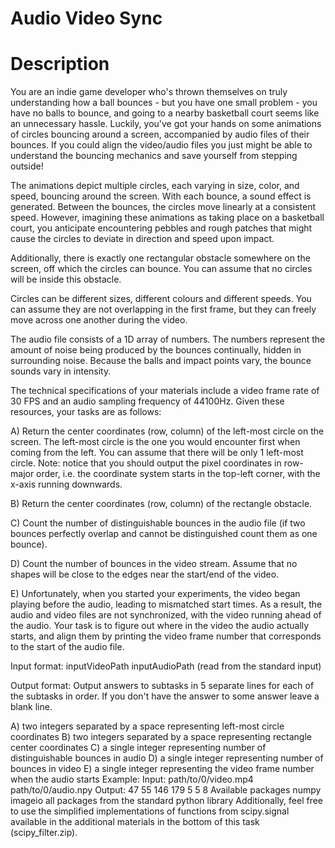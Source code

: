 # Audio Video Sync
# Description
You are an indie game developer who's thrown themselves on truly understanding how a ball bounces - but you have one small problem - you have no balls to bounce, and going to a nearby basketball court seems like an unnecessary hassle. Luckily, you've got your hands on some animations of circles bouncing around a screen, accompanied by audio files of their bounces. If you could align the video/audio files you just might be able to understand the bouncing mechanics and save yourself from stepping outside!

The animations depict multiple circles, each varying in size, color, and speed, bouncing around the screen. With each bounce, a sound effect is generated. Between the bounces, the circles move linearly at a consistent speed. However, imagining these animations as taking place on a basketball court, you anticipate encountering pebbles and rough patches that might cause the circles to deviate in direction and speed upon impact.

Additionally, there is exactly one rectangular obstacle somewhere on the screen, off which the circles can bounce. You can assume that no circles will be inside this obstacle.

Circles can be different sizes, different colours and different speeds. You can assume they are not overlapping in the first frame, but they can freely move across one another during the video.

The audio file consists of a 1D array of numbers. The numbers represent the amount of noise being produced by the bounces continually, hidden in surrounding noise. Because the balls and impact points vary, the bounce sounds vary in intensity.

The technical specifications of your materials include a video frame rate of 30 FPS and an audio sampling frequency of 44100Hz. Given these resources, your tasks are as follows:

A) Return the center coordinates (row, column) of the left-most circle on the screen. The left-most circle is the one you would encounter first when coming from the left. You can assume that there will be only 1 left-most circle. Note: notice that you should output the pixel coordinates in row-major order, i.e. the coordinate system starts in the top-left corner, with the x-axis running downwards.

B) Return the center coordinates (row, column) of the rectangle obstacle.

C) Count the number of distinguishable bounces in the audio file (if two bounces perfectly overlap and cannot be distinguished count them as one bounce).

D) Count the number of bounces in the video stream. Assume that no shapes will be close to the edges near the start/end of the video.

E) Unfortunately, when you started your experiments, the video began playing before the audio, leading to mismatched start times. As a result, the audio and video files are not synchronized, with the video running ahead of the audio. Your task is to figure out where in the video the audio actually starts, and align them by printing the video frame number that corresponds to the start of the audio file.

Input format:
inputVideoPath inputAudioPath (read from the standard input)

Output format:
Output answers to subtasks in 5 separate lines for each of the subtasks in order. If you don't have the answer to some answer leave a blank line.

A) two integers separated by a space representing left-most circle coordinates
B) two integers separated by a space representing rectangle center coordinates
C) a single integer representing number of distinguishable bounces in audio
D) a single integer representing number of bounces in video
E) a single integer representing the video frame number when the audio starts
Example:
Input:
path/to/0/video.mp4 path/to/0/audio.npy
Output:
47 55
146 179
5
5
8
Available packages
numpy
imageio
all packages from the standard python library
Additionally, feel free to use the simplified implementations of functions from scipy.signal available in the additional materials in the bottom of this task (scipy_filter.zip).
